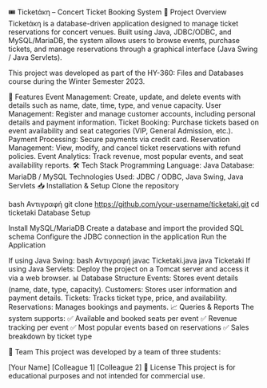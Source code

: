 🎟 Ticketάκη – Concert Ticket Booking System
📌 Project Overview
Ticketάκη is a database-driven application designed to manage ticket reservations for concert venues. Built using Java, JDBC/ODBC, and MySQL/MariaDB, the system allows users to browse events, purchase tickets, and manage reservations through a graphical interface (Java Swing / Java Servlets).

This project was developed as part of the HY-360: Files and Databases course during the Winter Semester 2023.

🚀 Features
Event Management: Create, update, and delete events with details such as name, date, time, type, and venue capacity.
User Management: Register and manage customer accounts, including personal details and payment information.
Ticket Booking: Purchase tickets based on event availability and seat categories (VIP, General Admission, etc.).
Payment Processing: Secure payments via credit card.
Reservation Management: View, modify, and cancel ticket reservations with refund policies.
Event Analytics: Track revenue, most popular events, and seat availability reports.
🛠️ Tech Stack
Programming Language: Java
Database: MariaDB / MySQL
Technologies Used: JDBC / ODBC, Java Swing, Java Servlets
📥 Installation & Setup
Clone the repository

bash
Αντιγραφή
git clone https://github.com/your-username/ticketaki.git
cd ticketaki
Database Setup

Install MySQL/MariaDB
Create a database and import the provided SQL schema
Configure the JDBC connection in the application
Run the Application

If using Java Swing:
bash
Αντιγραφή
javac Ticketaki.java
java Ticketaki
If using Java Servlets:
Deploy the project on a Tomcat server and access it via a web browser.
📊 Database Structure
Events: Stores event details (name, date, type, capacity).
Customers: Stores user information and payment details.
Tickets: Tracks ticket type, price, and availability.
Reservations: Manages bookings and payments.
📈 Queries & Reports
The system supports:
✅ Available and booked seats per event
✅ Revenue tracking per event
✅ Most popular events based on reservations
✅ Sales breakdown by ticket type

👥 Team
This project was developed by a team of three students:

[Your Name]
[Colleague 1]
[Colleague 2]
📜 License
This project is for educational purposes and not intended for commercial use.
